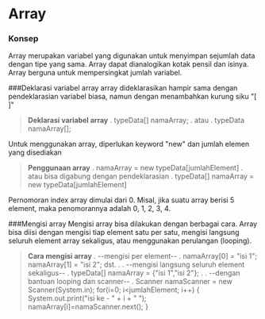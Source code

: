 # Array
### Konsep
Array merupakan variabel yang digunakan untuk menyimpan sejumlah data dengan tipe yang sama. Array dapat dianalogikan kotak pensil dan isinya. Array berguna untuk mempersingkat	jumlah variabel.  

###Deklarasi variabel array
array dideklarasikan hampir sama dengan pendeklarasian variabel biasa, namun dengan menambahkan kurung siku "[ ]"

>__Deklarasi variabel array__
>.
>typeData[] namaArray;
>.
>atau
>.
>typeData namaArray[];

Untuk menggunakan array, diperlukan keyword "new" dan jumlah elemen yang disediakan

>__Penggunaan array__
>.
>namaArray = new typeData[jumlahElement]
>.
>atau bisa digabung dengan pendeklarasian
>.
>typeData[] namaArray = new typeData[jumlahElement]

Pernomoran index array dimulai dari 0. Misal, jika suatu array berisi 5 element, maka penomorannya adalah 0, 1, 2, 3, 4.

###Mengisi array
Mengisi array bisa dilakukan dengan berbagai cara. Array bisa diisi dengan mengisi tiap element satu per satu, mengisi langsung seluruh element array sekaligus, atau menggunakan perulangan (looping).

>__Cara mengisi array__
>.
>--mengisi per element--
>.
>namaArray[0] = "isi 1";
>namaArray[1] = "isi 2";
>dst.
>.
>.
>--mengisi langsung seluruh element sekaligus--
>.
>typeData[] namaArray = {"isi 1","isi 2"};
>.
>.
>--dengan bantuan looping dan scanner--
>.
>Scanner namaScanner = new Scanner(System.in);
>for(i=0; i<jumlahElement; i++)
>{
>		System.out.print("isi ke - " + i + " ");
> 	namaArray[i]=namaScanner.next();
>}

   

